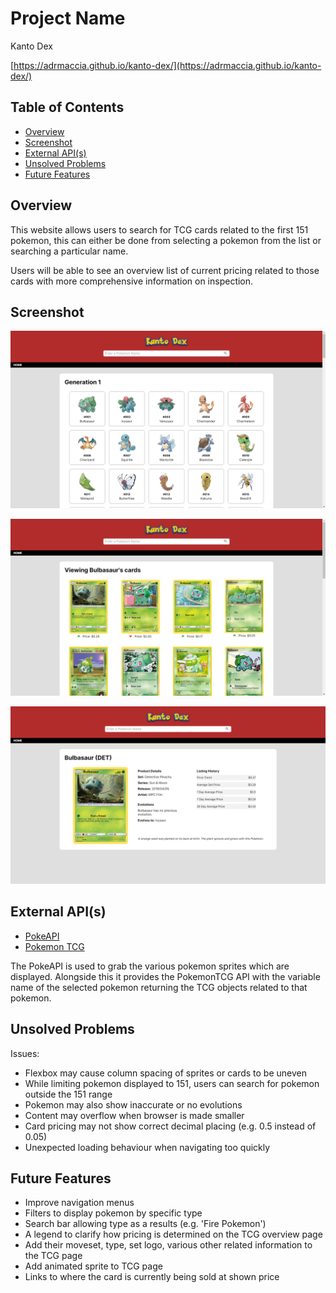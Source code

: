 # Project Name

Kanto Dex

[https://adrmaccia.github.io/kanto-dex/](https://adrmaccia.github.io/kanto-dex/)

## Table of Contents

- [Overview](#overview)
- [Screenshot](#screenshot)
- [External API(s)](#external-apis)
- [Unsolved Problems](#unsolved-problems)
- [Future Features](#future-features)

## Overview

This website allows users to search for TCG cards related to the first 151 pokemon, this can either be done from selecting a pokemon from the list or searching a particular name.

Users will be able to see an overview list of current pricing related to those cards with more comprehensive information on inspection.

## Screenshot

![Homepage](readme-images/home.png)

![Card Overview](readme-images/card-overview.png)

![Card Details](readme-images/card-details.png)

## External API(s)

- [PokeAPI](https://pokeapi.co/)
- [Pokemon TCG](https://pokemontcg.io/)

The PokeAPI is used to grab the various pokemon sprites which are displayed. Alongside this it provides the PokemonTCG API with the variable name of the selected pokemon returning the TCG objects related to that pokemon.

## Unsolved Problems

Issues:

- Flexbox may cause column spacing of sprites or cards to be uneven
- While limiting pokemon displayed to 151, users can search for pokemon outside the 151 range
- Pokemon may also show inaccurate or no evolutions
- Content may overflow when browser is made smaller
- Card pricing may not show correct decimal placing (e.g. 0.5 instead of 0.05)
- Unexpected loading behaviour when navigating too quickly

## Future Features

- Improve navigation menus
- Filters to display pokemon by specific type
- Search bar allowing type as a results (e.g. 'Fire Pokemon')
- A legend to clarify how pricing is determined on the TCG overview page
- Add their moveset, type, set logo, various other related information to the TCG page
- Add animated sprite to TCG page
- Links to where the card is currently being sold at shown price
